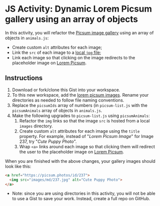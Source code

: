 # JS Activity: Dynamic Lorem Picsum gallery using an array of objects
In this activity, you will refactor the [Picsum image gallery](https://gist.github.com/acidtone/fbfa8e15f7098f231e8cc52d0518ee2b) using an array of objects in `animals.js`:
- Create custom `alt` attributes for each image;
- Link the `src` of each image to a [local `jpg` file](https://github.com/acidtone/animals-ids/);
- Link each image so that clicking on the image redirects to the placeholder image on [Lorem Picsum](https://picsum.photos/).

## Instructions
1. Download or fork/clone this Gist into your workspace.
2. To this new workspace, add the [lorem picsum images](https://github.com/acidtone/animals-ids). Rename your directories as needed to follow file naming conventions.
3. Replace the `picsumIds` array of numbers (in `picsum-list.js` with the `picsumAnimals` array of objects in `animals.js`.
4. Make the following upgrades to `picsum-list.js` using `picsumAnimals`:
    1. Refactor the `img` links so that the image `src` is hosted from a local `images` directory.
    2. Create custom `alt` attributes for each image using the `title` property. For example, instead of "_Lorem Picsum Image_" for Image 237, try "_Cute Puppy Photo_".
    3. Wrap `<a>` links around each image so that clicking them will redirect the user to the placeholder image on [Lorem Picsum](https://picsum.photos/). 
    
When you are finished with the above changes, your gallery images should look like this:

```html
<a href="https://picsum.photos/id/237">
  <img src="images/md/237.jpg" alt="Cute Puppy Photo">
</a>
```

- Note: since you are using directories in this activity, you will not be able to use a Gist to save your work. Instead, create a full repo on GitHub.
